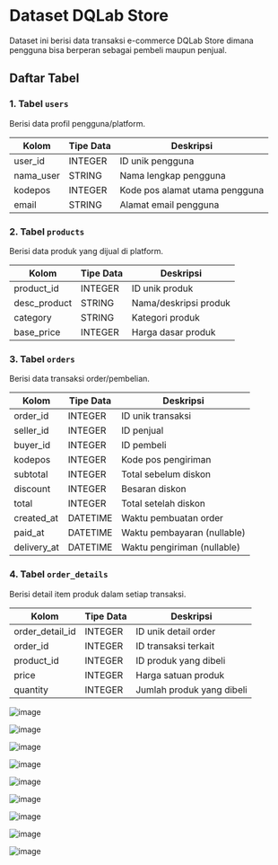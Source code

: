 # Dataset DQLab Store

Dataset ini berisi data transaksi e-commerce DQLab Store dimana pengguna bisa berperan sebagai pembeli maupun penjual.

## Daftar Tabel

### 1. Tabel `users`
Berisi data profil pengguna/platform.

| Kolom | Tipe Data | Deskripsi |
|-------|-----------|-----------|
| user_id | INTEGER | ID unik pengguna |
| nama_user | STRING | Nama lengkap pengguna |
| kodepos | INTEGER | Kode pos alamat utama pengguna |
| email | STRING | Alamat email pengguna |

### 2. Tabel `products`
Berisi data produk yang dijual di platform.

| Kolom | Tipe Data | Deskripsi |
|-------|-----------|-----------|
| product_id | INTEGER | ID unik produk |
| desc_product | STRING | Nama/deskripsi produk |
| category | STRING | Kategori produk |
| base_price | INTEGER | Harga dasar produk |

### 3. Tabel `orders`
Berisi data transaksi order/pembelian.

| Kolom | Tipe Data | Deskripsi |
|-------|-----------|-----------|
| order_id | INTEGER | ID unik transaksi |
| seller_id | INTEGER | ID penjual |
| buyer_id | INTEGER | ID pembeli |
| kodepos | INTEGER | Kode pos pengiriman |
| subtotal | INTEGER | Total sebelum diskon |
| discount | INTEGER | Besaran diskon |
| total | INTEGER | Total setelah diskon |
| created_at | DATETIME | Waktu pembuatan order |
| paid_at | DATETIME | Waktu pembayaran (nullable) |
| delivery_at | DATETIME | Waktu pengiriman (nullable) |

### 4. Tabel `order_details`
Berisi detail item produk dalam setiap transaksi.

| Kolom | Tipe Data | Deskripsi |
|-------|-----------|-----------|
| order_detail_id | INTEGER | ID unik detail order |
| order_id | INTEGER | ID transaksi terkait |
| product_id | INTEGER | ID produk yang dibeli |
| price | INTEGER | Harga satuan produk |
| quantity | INTEGER | Jumlah produk yang dibeli |

![image](https://github.com/user-attachments/assets/5666468e-5c47-4da2-82e4-0c67c2099a27)

![image](https://github.com/user-attachments/assets/272a58db-2f61-436d-93ae-e9710295ca21)

![image](https://github.com/user-attachments/assets/51174c4b-a404-4191-bc7f-dda3e0182877)

![image](https://github.com/user-attachments/assets/22b9f790-e1ff-43d2-abc1-b3a79d1258e6)

![image](https://github.com/user-attachments/assets/de164e29-c9ea-444b-8bea-4546cc73523f)

![image](https://github.com/user-attachments/assets/9deed59f-88c3-4d5a-87fe-24d97819492a)

![image](https://github.com/user-attachments/assets/3b2111df-62c1-433f-a503-56ae33362b87)

![image](https://github.com/user-attachments/assets/28006797-56b0-4ef8-8f8d-6d2e2e83284d)

![image](https://github.com/user-attachments/assets/8bcb9f74-25d7-4b19-ae80-f3706dff67e0)
